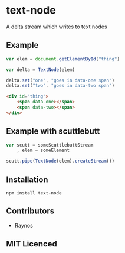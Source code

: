 # text-node

A delta stream which writes to text nodes

## Example

``` js
var elem = document.getElementById("thing")

var delta = TextNode(elem)

delta.set("one", "goes in data-one span")
delta.set("two", "goes in data-two span")
```

``` html
<div id="thing">
    <span data-one></span>
    <span data-two></span>
</div>
```

## Example with scuttlebutt

``` js
var scutt = someScuttlebuttStream
    , elem = someElement

scutt.pipe(TextNode(elem).createStream())
```

## Installation

`npm install text-node`

## Contributors

 - Raynos

## MIT Licenced